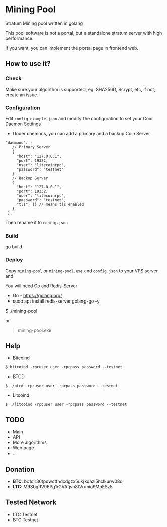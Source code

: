 # Mining Pool

Stratum Mining pool written in golang


This pool software is not a portal, but a standalone stratum server with high performance.

If you want, you can implement the portal page in frontend web.


## How to use it?

### Check

Make sure your algorithm is supported, eg: SHA256D, Scrypt, etc, if not, create an issue. 

### Configuration

Edit `config.example.json` and modify the configuration to set your Coin Daemon Settings 

 - Under daemons, you can add a primary and a backup Coin Server
 ```
 "daemons": [
    // Primary Server
    {
      "host": "127.0.0.1",
      "port": 19332,
      "user": "litecoinrpc",
      "password": "testnet"
    }
    // Backup Server
    {
      "host": "127.0.0.1",
      "port": 19332,
      "user": "litecoinrpc",
      "password": "testnet",
      "tls": {} // means tls enabled
    }
  ],
 ```
Then rename it to `config.json` 

### Build

go build


### Deploy

Copy `mining-pool` or `mining-pool.exe` and `config.json` to your VPS server and  

You will need Go and Redis-Server
 - Go - https://golang.org/
 - sudo apt install redis-server golang-go -y

$ ./mining-pool

or

> mining-pool.exe

## Help
 - Bitcoind
```
$ bitcoind -rpcuser user -rpcpass password --testnet
```

 - BTCD
```
$ ./btcd -rpcuser user -rpcpass password --testnet
```

 - Litcoind
```
$ ./litcoind -rpcuser user -rpcpass password --testnet
```

## TODO

- Main
- API
- More algorithms
- Web page
- ...

## Donation

  - **BTC**: bc1qlr36tpdwctfndcdgzx5ukjkqazl5hclkurw08q
  - **LTC**: M9SbgRV96Pg1rGVAfjvn8tVumio9MpESz5

## Tested Network
- LTC Testnet
- BTC Testnet

